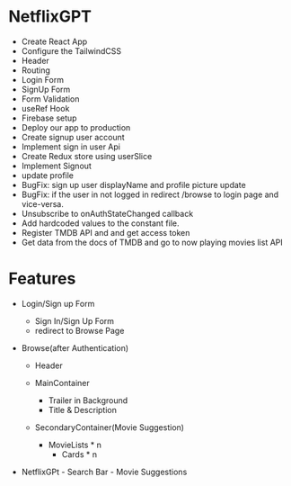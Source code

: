 # NetflixGPT 
 - Create React App
 - Configure the TailwindCSS
 - Header
 - Routing
 - Login Form
 - SignUp Form
 - Form Validation
 - useRef Hook
 - Firebase setup
 - Deploy our app to production
 - Create signup user account
 - Implement sign in user Api
 - Create Redux store using userSlice
 - Implement Signout
 - update profile
 - BugFix: sign up user displayName and profile picture update
 - BugFix: if the user in not logged in redirect /browse to login page and vice-versa.
 - Unsubscribe to onAuthStateChanged callback
 - Add hardcoded values to the constant file.
 - Register TMDB API and and get access token
 - Get data from the docs of TMDB and go to now playing movies list API

 # Features
 - Login/Sign up Form
      - Sign In/Sign Up Form
      - redirect to Browse Page

 - Browse(after Authentication)
      - Header 
      - MainContainer
        - Trailer in Background
        - Title & Description
        
     -  SecondaryContainer(Movie Suggestion)
           - MovieLists * n
             - Cards * n


- NetflixGPt 
      - Search Bar
      - Movie Suggestions